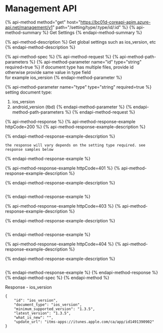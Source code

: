 # Management API

{% api-method method="get" host="https://bc01d-coreapi-apim.azure-api.net/management/v1" path="/setting/type/:type/id/:id" %}
{% api-method-summary %}
Get Settings
{% endapi-method-summary %}

{% api-method-description %}
Get global settings such as ios\_version, etc
{% endapi-method-description %}

{% api-method-spec %}
{% api-method-request %}
{% api-method-path-parameters %}
{% api-method-parameter name="id" type="string" required=true %}
if document type has multiple files, provide id  
otherwise provide same value in type field  
for example ios\_version
{% endapi-method-parameter %}

{% api-method-parameter name="type" type="string" required=true %}
setting document type:  
1. ios\_version  
2. android\_version \(tbd\)
{% endapi-method-parameter %}
{% endapi-method-path-parameters %}
{% endapi-method-request %}

{% api-method-response %}
{% api-method-response-example httpCode=200 %}
{% api-method-response-example-description %}

{% endapi-method-response-example-description %}

```
the response will vary depends on the setting type required. see response samples below
```
{% endapi-method-response-example %}

{% api-method-response-example httpCode=401 %}
{% api-method-response-example-description %}

{% endapi-method-response-example-description %}

```

```
{% endapi-method-response-example %}

{% api-method-response-example httpCode=403 %}
{% api-method-response-example-description %}

{% endapi-method-response-example-description %}

```

```
{% endapi-method-response-example %}

{% api-method-response-example httpCode=404 %}
{% api-method-response-example-description %}

{% endapi-method-response-example-description %}

```

```
{% endapi-method-response-example %}
{% endapi-method-response %}
{% endapi-method-spec %}
{% endapi-method %}

Response - ios\_version 

```text
{
    "id": "ios_version",
    "document_type": "ios_version",
    "minimum_supported_version": "1.3.5",
    "latest_version": "1.3.5",
    "what_is_new": "",
    "update_url": "itms-apps://itunes.apple.com/ca/app/id1491390902"
}
```





